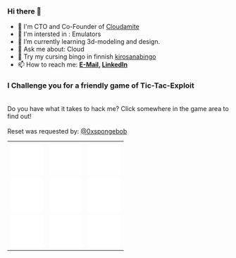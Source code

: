 ### Hi there 👋

- 👯 I'm CTO and Co-Founder of [Cloudamite](https://cloudamite.com) 
- 🤔 I'm intersted in : Emulators
- 🌱 I’m currently learning 3d-modeling and design.
- 💬 Ask me about: Cloud 
- 💎 Try my cursing bingo in finnish [kirosanabingo](https://kirosanabingo.com) 
- 📫 How to reach me:
    **[E-Mail](mailto:summeli@summeli.com), [LinkedIn](https://www.linkedin.com/in/antti-pohjola)**

### I Challenge you for a friendly game of Tic-Tac-Exploit  <br>
<br/>
Do you have what it takes to hack me? Click somewhere in the game area to find out! <br/><br/>
Reset was requested by: <a href=https://github.com/0xspongebob>@0xspongebob</a>
<table>
  <tr>
    <td> <a href="https://github.com/Summeli/Summeli/issues/new?title=ttestate%3A1%7C0%7C0%7C0%7C0%7C0%7C0%7C0%7C0&body=Just+push+%27Submit+new+issue%27+without+editing+the+title.+The+README+will+be+updated+after+approximately+30+seconds."><img src=https://raw.githubusercontent.com/Summeli/Summeli/master/img/empty.png></a></td>
    <td> <a href="https://github.com/Summeli/Summeli/issues/new?title=ttestate%3A0%7C1%7C0%7C0%7C0%7C0%7C0%7C0%7C0&body=Just+push+%27Submit+new+issue%27+without+editing+the+title.+The+README+will+be+updated+after+approximately+30+seconds."><img src=https://raw.githubusercontent.com/Summeli/Summeli/master/img/empty.png></a></td>
    <td> <a href="https://github.com/Summeli/Summeli/issues/new?title=ttestate%3A0%7C0%7C1%7C0%7C0%7C0%7C0%7C0%7C0&body=Just+push+%27Submit+new+issue%27+without+editing+the+title.+The+README+will+be+updated+after+approximately+30+seconds."><img src=https://raw.githubusercontent.com/Summeli/Summeli/master/img/empty.png></a></td>
   </tr> 
   <tr>
    <td> <a href="https://github.com/Summeli/Summeli/issues/new?title=ttestate%3A0%7C0%7C0%7C1%7C0%7C0%7C0%7C0%7C0&body=Just+push+%27Submit+new+issue%27+without+editing+the+title.+The+README+will+be+updated+after+approximately+30+seconds."><img src=https://raw.githubusercontent.com/Summeli/Summeli/master/img/empty.png></a></td>
    <td> <a href="https://github.com/Summeli/Summeli/issues/new?title=ttestate%3A0%7C0%7C0%7C0%7C1%7C0%7C0%7C0%7C0&body=Just+push+%27Submit+new+issue%27+without+editing+the+title.+The+README+will+be+updated+after+approximately+30+seconds."><img src=https://raw.githubusercontent.com/Summeli/Summeli/master/img/empty.png></a></td>
    <td> <a href="https://github.com/Summeli/Summeli/issues/new?title=ttestate%3A0%7C0%7C0%7C0%7C0%7C1%7C0%7C0%7C0&body=Just+push+%27Submit+new+issue%27+without+editing+the+title.+The+README+will+be+updated+after+approximately+30+seconds."><img src=https://raw.githubusercontent.com/Summeli/Summeli/master/img/empty.png></a></td>
  </tr>
  <tr>
    <td> <a href="https://github.com/Summeli/Summeli/issues/new?title=ttestate%3A0%7C0%7C0%7C0%7C0%7C0%7C1%7C0%7C0&body=Just+push+%27Submit+new+issue%27+without+editing+the+title.+The+README+will+be+updated+after+approximately+30+seconds."><img src=https://raw.githubusercontent.com/Summeli/Summeli/master/img/empty.png></a></td>
    <td> <a href="https://github.com/Summeli/Summeli/issues/new?title=ttestate%3A0%7C0%7C0%7C0%7C0%7C0%7C0%7C1%7C0&body=Just+push+%27Submit+new+issue%27+without+editing+the+title.+The+README+will+be+updated+after+approximately+30+seconds."><img src=https://raw.githubusercontent.com/Summeli/Summeli/master/img/empty.png></a></td>
    <td> <a href="https://github.com/Summeli/Summeli/issues/new?title=ttestate%3A0%7C0%7C0%7C0%7C0%7C0%7C0%7C0%7C1&body=Just+push+%27Submit+new+issue%27+without+editing+the+title.+The+README+will+be+updated+after+approximately+30+seconds."><img src=https://raw.githubusercontent.com/Summeli/Summeli/master/img/empty.png></a></td>
  </tr>
</table>
